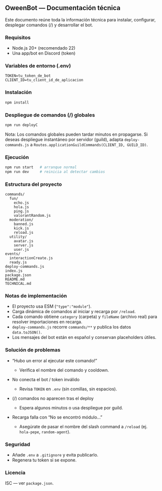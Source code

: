 ## OweenBot — Documentación técnica

Este documento reúne toda la información técnica para instalar, configurar, desplegar comandos (/) y desarrollar el bot.

### Requisitos

- Node.js 20+ (recomendado 22)
- Una app/bot en Discord (token)

### Variables de entorno (.env)

```
TOKEN=tu_token_de_bot
CLIENT_ID=tu_client_id_de_aplicacion
```

### Instalación

```bash
npm install
```

### Despliegue de comandos (/) globales

```bash
npm run deployC
```

Nota: Los comandos globales pueden tardar minutos en propagarse. Si deseas despliegue instantáneo por servidor (guild), adapta `deploy-commands.js` a `Routes.applicationGuildCommands(CLIENT_ID, GUILD_ID)`.

### Ejecución

```bash
npm run start   # arranque normal
npm run dev     # reinicia al detectar cambios
```

### Estructura del proyecto

```
commands/
  fun/
    echo.js
    hola.js
    ping.js
    valorantRandom.js
  moderation/
    banned.js
    kick.js
    reload.js
  utility/
    avatar.js
    server.js
    user.js
events/
  interactionCreate.js
  ready.js
deploy-commands.js
index.js
package.json
README.md
TECHNICAL.md
```

### Notas de implementación

- El proyecto usa ESM (`"type":"module"`).
- Carga dinámica de comandos al iniciar y recarga por `/reload`.
- Cada comando obtiene `category` (carpeta) y `fileName` (archivo real) para resolver importaciones en recarga.
- `deploy-commands.js` recorre `commands/**` y publica los datos `data.toJSON()`.
- Los mensajes del bot están en español y conservan placeholders útiles.

### Solución de problemas

- “Hubo un error al ejecutar este comando!”
  - Verifica el nombre del comando y cooldown.

- No conecta el bot / token inválido
  - Revisa `TOKEN` en `.env` (sin comillas, sin espacios).

- (/) comandos no aparecen tras el deploy
  - Espera algunos minutos o usa despliegue por guild.

- Recarga falla con “No se encontró módulo…”
  - Asegúrate de pasar el nombre del slash command a `/reload` (ej. `hola-pepe`, `random-agent`).

### Seguridad

- Añade `.env` a `.gitignore` y evita publicarlo.
- Regenera tu token si se expone.

### Licencia

ISC — ver `package.json`.
